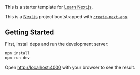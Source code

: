 This is a starter template for [Learn Next.js](https://nextjs.org/learn).

This is a [Next.js](https://nextjs.org/) project bootstrapped with [`create-next-app`](https://github.com/vercel/next.js/tree/canary/packages/create-next-app).

## Getting Started

First, install deps and run the development server:

```bash
npm install
npm run dev
```

Open [http://localhost:4000](http://localhost:4000) with your browser to see the result.